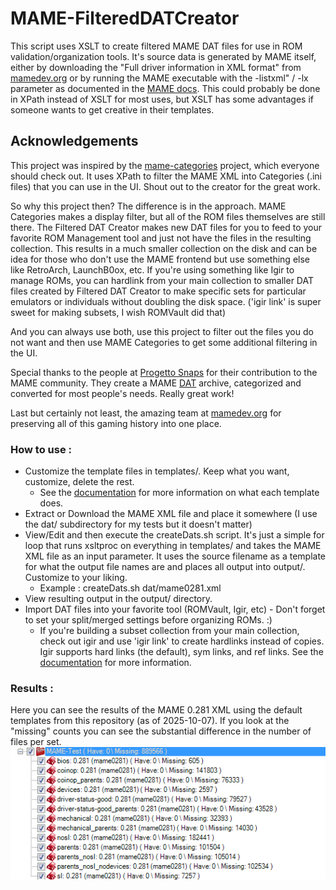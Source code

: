 # MAME-FilteredDATCreator

This script uses XSLT to create filtered MAME DAT files for use in ROM validation/organization tools. It's source data is generated by MAME itself, either by downloading the "Full driver information in XML format" from [mamedev.org](https://www.mamedev.org/) or by running the MAME executable with the -listxml" / -lx parameter as documented in the [MAME docs](https://docs.mamedev.org/commandline/commandline-all.html#frontend-verbs). This could probably be done in XPath instead of XSLT for most uses, but XSLT has some advantages if someone wants to get creative in their templates.

## Acknowledgements

This project was inspired by the [mame-categories](https://codeberg.org/mameau/mame-categories) project, which everyone should check out. It uses XPath to filter the MAME XML into Categories (.ini files) that you can use in the UI. Shout out to the creator for the great work.

So why this project then? The difference is in the approach. MAME Categories makes a display filter, but all of the ROM files themselves are still there. The Filtered DAT Creator makes new DAT files for you to feed to your favorite ROM Management tool and just not have the files in the resulting collection. This results in a much smaller collection on the disk and can be idea for those who don't use the MAME frontend but use something else like RetroArch, LaunchB0ox, etc. If you're using something like Igir to manage ROMs, you can hardlink from your main collection to smaller DAT files created by Filtered DAT Creator to make specific sets for particular emulators or individuals without doubling the disk space. ('igir link' is super sweet for making subsets, I wish ROMVault did that)

And you can always use both, use this project to filter out the files you do not want and then use MAME Categories to get some additional filtering in the UI.

Special thanks to the people at [Progetto Snaps](https://www.progettosnaps.net/) for their contribution to the MAME community. They create a MAME [DAT](https://www.progettosnaps.net/dats/MAME/) archive, categorized and converted for most people's needs. Really great work! 

Last but certainly not least, the amazing team at [mamedev.org](https://www.mamedev.org/) for preserving all of this gaming history into one place.

### How to use :

- Customize the template files in templates/. Keep what you want, customize, delete the rest.
  - See the [documentation](templates/README.md) for more information on what each template does.
- Extract or Download the MAME XML file and place it somewhere (I use the dat/ subdirectory for my tests but it doesn't matter)
- View/Edit and then execute the createDats.sh script. It's just a simple for loop that runs xsltproc on everything in templates/ and takes the MAME XML file as an input parameter. It uses the source filename as a template for what the output file names are and places all output into output/. Customize to your liking.
  - Example : createDats.sh dat/mame0281.xml
- View resulting output in the output/ directory.
- Import DAT files into your favorite tool (ROMVault, Igir, etc) - Don't forget to set your split/merged settings before organizing ROMs. :)
  - If you're building a subset collection from your main collection, check out igir and use 'igir link' to create hardlinks instead of copies. Igir supports hard links (the default), sym links, and ref links. See the [documentation](https://igir.io/commands/#link) for more information.

### Results :

Here you can see the results of the MAME 0.281 XML using the default templates from this repository (as of 2025-10-07). If you look at the "missing" counts you can see the substantial difference in the number of files per set.
![Screenshot of DATs generated from the MAME 0.281 XML inside of ROMVault.](https://github.com/ekrunch/MAME-FilteredDATCreator/blob/main/MAME-FilteredDATCreator-Results.png?raw=true)
